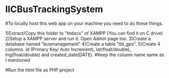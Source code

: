 # IICBusTrackingSystem

#To locally host this web app on your machine you need to do these things.

1)Extract/Copy this folder to "htdocs" of XAMPP (You can find it on C drive)
2)Setup a XAMPP server and run it. Open Admin page too.
3)Create a database named "busmanagement"
4)Create a table "tbl_gps". 
5)Create 4 columns. id (Primary Key/ Auto Increment), lat(float/double), lng(float/double) and created_date(DATE).
#Keep the column name same as I mentioned


#Run the html file as PHP project
